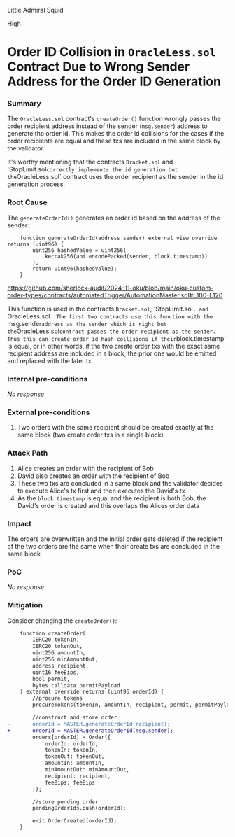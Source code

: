 Little Admiral Squid

High

# Order ID Collision in `OracleLess.sol` Contract Due to Wrong Sender Address for the Order ID Generation

### Summary

The `OracleLess.sol` contract's `createOrder()` function wrongly passes the order recipient address instead of the sender (`msg.sender`) address to generate the order id. This makes the order id collisions for the cases if the order recipients are equal and these txs are included in the same block by the validator. 

It's worthy mentioning that the contracts `Bracket.sol` and 'StopLimit.sol` correctly implements the id generation but the `OracleLess.sol` contract uses the order recipient as the sender in the id generation process.

### Root Cause

The `generateOrderId()` generates an order id based on the address of the sender:

```Solidity
    function generateOrderId(address sender) external view override returns (uint96) {
        uint256 hashedValue = uint256(
            keccak256(abi.encodePacked(sender, block.timestamp))
        );
        return uint96(hashedValue);
    }
```
https://github.com/sherlock-audit/2024-11-oku/blob/main/oku-custom-order-types/contracts/automatedTrigger/AutomationMaster.sol#L100-L120

This function is used in the contracts `Bracket.sol`, 'StopLimit.sol`, and `OracleLess.sol`. The first two contracts use this function with the `msg.sender` address as the sender which is right but the `OracleLess.sol` contract passes the order recipient as the sender. Thus this can create order id hash collisions if their `block.timestamp` is equal, or in other words, if the two create order txs with the exact same recipient address are included in a block, the prior one would be emitted and replaced with the later tx.

### Internal pre-conditions

_No response_

### External pre-conditions

1. Two orders with the same recipient should be created exactly at the same block (two create order txs in a single block)

### Attack Path

1. Alice creates an order with the recipient of Bob
2. David also creates an order with the recipient of Bob
3. These two txs are concluded in a same block and the validator decides to execute Alice's tx first and then executes the David's tx
4. As the `block.timestamp` is equal and the recipient is both Bob, the David's order is created and this overlaps the Alices order data

### Impact

The orders are overwritten and the initial order gets deleted if the recipient of the two orders are the same when their create txs are concluded in the same block

### PoC

_No response_

### Mitigation

Consider changing the `createOrder()`:

```diff
    function createOrder(
        IERC20 tokenIn,
        IERC20 tokenOut,
        uint256 amountIn,
        uint256 minAmountOut,
        address recipient,
        uint16 feeBips,
        bool permit,
        bytes calldata permitPayload
    ) external override returns (uint96 orderId) {
        //procure tokens
        procureTokens(tokenIn, amountIn, recipient, permit, permitPayload);

        //construct and store order
-       orderId = MASTER.generateOrderId(recipient);
+       orderId = MASTER.generateOrderId(msg.sender);
        orders[orderId] = Order({
            orderId: orderId,
            tokenIn: tokenIn,
            tokenOut: tokenOut,
            amountIn: amountIn,
            minAmountOut: minAmountOut,
            recipient: recipient,
            feeBips: feeBips
        });

        //store pending order
        pendingOrderIds.push(orderId);

        emit OrderCreated(orderId);
    }
```